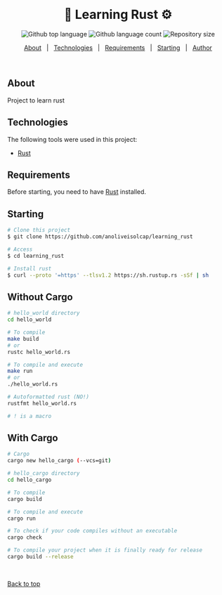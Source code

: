   &#xa0;

</div>

<h1 align="center"> 🦀 Learning Rust ⚙ </h1>

<p align="center">
  <img alt="Github top language" src="https://img.shields.io/github/languages/top/anoliveisolcap/learning_rust?color=ff6600">

  <img alt="Github language count" src="https://img.shields.io/github/languages/count/anoliveisolcap/learning_rust?color=ff6600">

  <img alt="Repository size" src="https://img.shields.io/github/repo-size/anoliveisolcap/learning_rust?color=ff6600">

</p>

<p align="center">
  <a href="#about">About</a> &#xa0; | &#xa0; 
  <a href="#technologies">Technologies</a> &#xa0; | &#xa0;
  <a href="#requirements">Requirements</a> &#xa0; | &#xa0;
  <a href="#starting">Starting</a> &#xa0; | &#xa0;
  <a href="https://github.com/anoliveisolcap" target="_blank">Author</a>
</p>

<br>

## About ##

Project to learn rust

## Technologies ##

The following tools were used in this project:

- [Rust](https://www.rust-lang.org/) 


## Requirements ##

Before starting, you need to have [Rust](https://www.rust-lang.org/) installed.

## Starting ##

```bash
# Clone this project
$ git clone https://github.com/anoliveisolcap/learning_rust

# Access
$ cd learning_rust

# Install rust
$ curl --proto '=https' --tlsv1.2 https://sh.rustup.rs -sSf | sh
```
## Without Cargo
```bash
# hello_world directory
cd hello_world

# To compile
make build
# or
rustc hello_world.rs

# To compile and execute
make run
# or
./hello_world.rs

# Autoformatted rust (NO!)
rustfmt hello_world.rs

# ! is a macro
```
## With Cargo
```bash
# Cargo
cargo new hello_cargo (--vcs=git)

# hello_cargo directory
cd hello_cargo

# To compile
cargo build

# To compile and execute
cargo run

# To check if your code compiles without an executable
cargo check

# To compile your project when it is finally ready for release
cargo build --release

```

&#xa0;

<a href="#top">Back to top</a>
